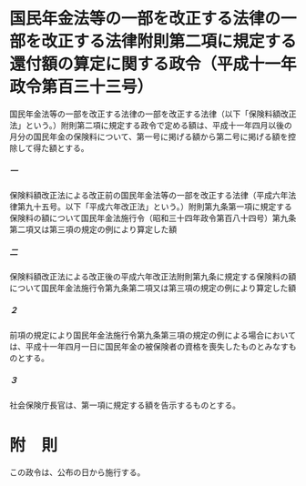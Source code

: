 # 国民年金法等の一部を改正する法律の一部を改正する法律附則第二項に規定する還付額の算定に関する政令（平成十一年政令第百三十三号）
国民年金法等の一部を改正する法律の一部を改正する法律（以下「保険料額改正法」という。）附則第二項に規定する政令で定める額は、平成十一年四月以後の月分の国民年金の保険料について、第一号に掲げる額から第二号に掲げる額を控除して得た額とする。
##### 一
保険料額改正法による改正前の国民年金法等の一部を改正する法律（平成六年法律第九十五号。以下「平成六年改正法」という。）附則第九条第一項に規定する保険料の額について国民年金法施行令（昭和三十四年政令第百八十四号）第九条第二項又は第三項の規定の例により算定した額
##### 二
保険料額改正法による改正後の平成六年改正法附則第九条に規定する保険料の額について国民年金法施行令第九条第二項又は第三項の規定の例により算定した額
##### ２
前項の規定により国民年金法施行令第九条第三項の規定の例による場合においては、平成十一年四月一日に国民年金の被保険者の資格を喪失したものとみなすものとする。
##### ３
社会保険庁長官は、第一項に規定する額を告示するものとする。
# 附　則
この政令は、公布の日から施行する。
